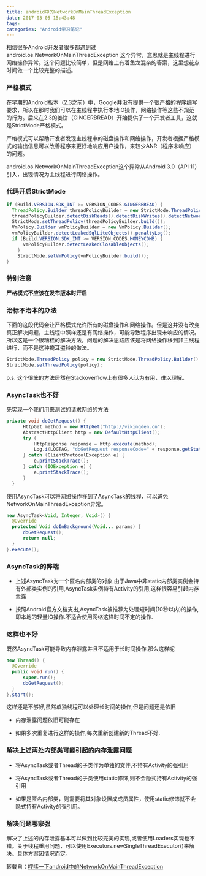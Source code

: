 ```yaml
---
title: android中的NetworkOnMainThreadException
date: 2017-03-05 15:43:48
tags:
categories: "Android学习笔记"
---
```


相信很多Android开发者很多都遇到过android.os.NetworkOnMainThreadException 这个异常，意思就是主线程进行网络操作异常。这个问题比较简单，但是网络上有着鱼龙混杂的答案，这里想花点时间做一个比较完整的描述。

### 严格模式

在早期的Android版本（2.3之前）中，Google并没有提供一个很严格的程序编写要求，所以在那时我们可以在主线程中执行本地IO操作，网络操作等这些不规范的行为。后来在2.3的姜饼（GINGERBREAD）开始提供了一个开发者工具，这就是StrictMode严格模式。

严格模式可以帮助开发者发现主线程中的磁盘操作和网络操作，开发者根据严格模式的输出信息可以改善程序来更好地响应用户操作，来较少ANR（程序未响应）的问题。

android.os.NetworkOnMainThreadException这个异常从Android 3.0（API 11）引入，出现情况为主线程进行网络操作。

### 代码开启StrictMode

```java
if (Build.VERSION.SDK_INT >= VERSION_CODES.GINGERBREAD) {
  ThreadPolicy.Builder threadPolicyBuilder = new StrictMode.ThreadPolicy.Builder();
  threadPolicyBuilder.detectDiskReads().detectDiskWrites().detectNetwork().penaltyLog();
  StrictMode.setThreadPolicy(threadPolicyBuilder.build());
  VmPolicy.Builder vmPolicyBuilder = new VmPolicy.Builder();
  vmPolicyBuilder.detectLeakedSqlLiteObjects().penaltyLog();
  if (Build.VERSION.SDK_INT >= VERSION_CODES.HONEYCOMB) {
      vmPolicyBuilder.detectLeakedClosableObjects();
    }
    StrictMode.setVmPolicy(vmPolicyBuilder.build());
}
```

### 特别注意

**严格模式不应该在发布版本时开启**

<!--more-->

### 治标不治本的办法

下面的这段代码会让严格模式允许所有的磁盘操作和网络操作。但是这并没有改变真正解决问题，主线程中照样还是有网络操作，可能导致程序出现未响应的情况。所以这是一个很糟糕的解决方法，问题的解决思路应该是将网络操作移到非主线程进行，而不是这种掩耳盗铃的做法。

```java
StrictMode.ThreadPolicy policy = new StrictMode.ThreadPolicy.Builder().permitAll().build();
StrictMode.setThreadPolicy(policy);
```

p.s. 这个很笨的方法居然在Stackoverflow上有很多人认为有用，难以理解。

### AsyncTask也不好

先实现一个我们用来测试的请求网络的方法

```java
private void doGetRequest() {
      HttpGet method = new HttpGet("http://vikingden.cn");
      AbstractHttpClient http = new DefaultHttpClient();
      try {
          HttpResponse response = http.execute(method);
          Log.i(LOGTAG, "doGetRequest responseCode=" + response.getStatusLine().getStatusCode() + "; ThreadInfo=" + Thread.currentThread());
      } catch (ClientProtocolException e) {
          e.printStackTrace();
      } catch (IOException e) {
          e.printStackTrace();
      }
  }
```

使用AsyncTask可以将网络操作移到了AsyncTask的线程，可以避免NetworkOnMainThreadException异常。

```java
new AsyncTask<Void, Integer, Void>() {
  @Override
  protected Void doInBackground(Void... params) {
      doGetRequest();
      return null;
  }
}.execute();
```

### AsyncTask的弊端

  * 上述AsyncTask为一个匿名内部类的对象,由于Java中非static内部类实例会持有外部类实例的引用,AsyncTask实例持有Activity的引用,这样很容易引起内存泄露

  * 按照Android官方文档支出,AsyncTask被推荐为处理短时间(10秒以内)的操作,即本地的轻量IO操作.不适合使用网络这样时间不定的操作.

### 这样也不好

既然AsyncTask可能导致内存泄露并且不适用于长时间操作,那么这样呢

```java
new Thread() {
  @Override
  public void run() {
      super.run();
      doGetRequest();
  }
}.start();
```

这样还是不够好,虽然单独线程可以处理长时间的操作,但是问题还是依旧

  * 内存泄露问题依旧可能存在

  * 如果多次重复进行这样的操作,每次重新创建新的Thread不好.

### 解决上述两处内部类可能引起的内存泄露问题

  * 将AsyncTask或者Thread的子类作为单独的文件,不持有Activity的强引用

  * 将AsyncTask或者Thread的子类使用static修饰,则不会隐式持有Activity的强引用

  * 如果是匿名内部类，则需要将其对象设置成成员属性，使用static修饰就不会隐式持有Activity的强引用。

### 解决问题哪家强

解决了上述的内存泄露基本可以做到比较完美的实现,或者使用Loaders实现也不错。关于线程重用问题，可以使用Executors.newSingleThreadExecutor()来解决。具体方案因情况而定。

转载自：[啰嗦一下android中的NetworkOnMainThreadException](http://droidyue.com/blog/2014/11/08/look-into-android-dot-os-dot-networkonmainthreadexception/)
